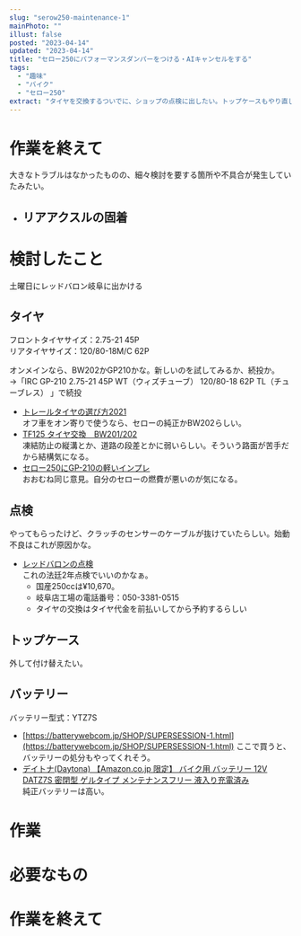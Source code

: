 ```yaml
---
slug: "serow250-maintenance-1"
mainPhoto: ""
illust: false
posted: "2023-04-14"
updated: "2023-04-14"
title: "セロー250にパフォーマンスダンパーをつける・AIキャンセルをする"
tags:
  - "趣味"
  - "バイク"
  - "セロー250"
extract: "タイヤを交換するついでに、ショップの点検に出したい。トップケースもやり直したい。"
---
```


# 作業を終えて

大きなトラブルはなかったものの、細々検討を要する箇所や不具合が発生していたみたい。

- リアアクスルの固着
  - 
# 検討したこと

土曜日にレッドバロン岐阜に出かける

## タイヤ

フロントタイヤサイズ：2.75-21 45P   
リアタイヤサイズ：120/80-18M/C 62P

オンメインなら、BW202かGP210かな。新しいのを試してみるか、続投か。   
→「IRC GP-210
2.75-21 45P WT（ウィズチューブ）
120/80-18 62P TL（チューブレス）
」で続投

- [トレールタイヤの選び方2021](https://dbp-store.jp/%e3%83%88%e3%83%ac%e3%83%bc%e3%83%ab%e3%82%bf%e3%82%a4%e3%83%a4%e3%81%ae%e9%81%b8%e3%81%b3%e6%96%b92021/)  
   オフ車をオン寄りで使うなら、セローの純正かBW202らしい。
- [TF125 タイヤ交換　BW201/202](http://raimugi-shukai.blog.jp/archives/26303761.html)  
   凍結防止の縦溝とか、道路の段差とかに弱いらしい。そういう路面が苦手だから結構気になる。 
- [セロー250にGP-210の軽いインプレ](https://itohhhh.hatenablog.com/entry/2023/07/23/003723)  
   おおむね同じ意見。自分のセローの燃費が悪いのが気になる。

## 点検

やってもらったけど、クラッチのセンサーのケーブルが抜けていたらしい。始動不良はこれが原因かな。

- [レッドバロンの点検](https://www.redbaron.co.jp/service/inspection/)  
   これの法廷2年点検でいいのかなぁ。
   - 国産250ccは¥10,670。
   - 岐阜店工場の電話番号：050-3381-0515
   - タイヤの交換はタイヤ代金を前払いしてから予約するらしい

## トップケース

外して付け替えたい。

## バッテリー

バッテリー型式：YTZ7S

- [https://batterywebcom.jp/SHOP/SUPERSESSION-1.html](https://batterywebcom.jp/SHOP/SUPERSESSION-1.html) 
   ここで買うと、バッテリーの処分もやってくれそう。
- [デイトナ(Daytona) 【Amazon.co.jp 限定】 バイク用 バッテリー 12V DATZ7S 密閉型 ゲルタイプ メンテナンスフリー 液入り充電済み](https://www.amazon.co.jp/%E3%83%87%E3%82%A4%E3%83%88%E3%83%8A-Daytona-%E3%80%90Amazon-co-jp-%E3%83%A1%E3%83%B3%E3%83%86%E3%83%8A%E3%83%B3%E3%82%B9%E3%83%95%E3%83%AA%E3%83%BC-%E6%B6%B2%E5%85%A5%E3%82%8A%E5%85%85%E9%9B%BB%E6%B8%88%E3%81%BF/dp/B0CGRG82CK/ref=sr_1_7?__mk_ja_JP=%E3%82%AB%E3%82%BF%E3%82%AB%E3%83%8A&crid=18PCIXKJGKQGT&dib=eyJ2IjoiMSJ9.r8FN5WONqqvYTBA53Y2ijoLtvCbJhNmm9JrLQjmgYPlkX-p3ufE-KPOJURp2x7wreUjBklqUNOaYT6yn6TnlMzCRONnOGZeaWTJZvifUIHVOEegPpaj8SlDP76KZOjDARYtnSNGAN_lUj5tBqLXEWXQdtL7xr90DlluMWmbbBU95tYOfaM92u1w4mLpmTKhj-vlawyaO_ZvShLHKD2CnVg_I7ssjHh8x04VnlAXW6ea_qAnnXCSa9g9WrU2ErVwWUgq11_1w5Mm7oh_a04GTHdG073b6tkTdbWL5woXre94.wNctEmZInrm094UyXDln-8c9lodZtIRHqnFFYbcIK84&dib_tag=se&keywords=YTZ7S&qid=1713420196&sprefix=ytz7s%2Caps%2C186&sr=8-7)     
   純正バッテリーは高い。

# 作業

# 必要なもの


# 作業を終えて

